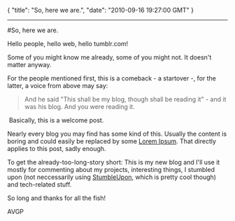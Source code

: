 {
  "title": "So, here we are.",
  "date": "2010-09-16 19:27:00 GMT"
}

---

#So, here we are.
<p>Hello people, hello web, hello tumblr.com!</p>&#13;
<p>Some of you might know me already, some of you might not. It doesn't matter anyway.</p>&#13;
<p>For the people mentioned first, this is a comeback - a startover -, for the latter, a voice from above may say:</p>&#13;
<blockquote>&#13;
<p>And he said "This shall be my blog, though shall be reading it" - and it was his blog. And you were reading it.</p>&#13;
</blockquote>&#13;
<p> Basically, this is a welcome post.</p>&#13;
<p>Nearly every blog you may find has some kind of this. Usually the content is boring and could easily be replaced by some <a title="Lorem Ipsum" target="_blank" href="http://www.lipsum.com/">Lorem Ipsum</a>. That directly applies to this post, sadly enough.</p>&#13;
<p>To get the already-too-long-story short: This is my new blog and I'll use it mostly for commenting about my projects, interesting things, I stumbled upon (not neccessarily using <a title="StumbleUpon" href="http://www.stumbleupon.com/">StumbleUpon</a>, which is pretty cool though) and tech-related stuff.</p>&#13;
<p>So long and thanks for all the fish!</p>&#13;
<p>AVGP</p> 
